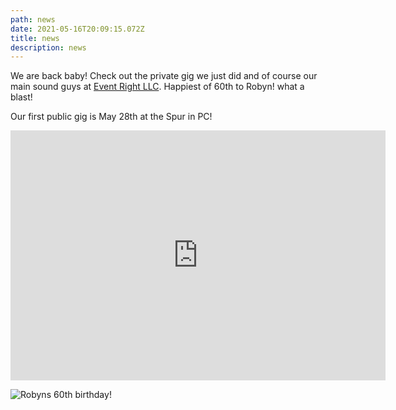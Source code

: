 ```yaml
---
path: news
date: 2021-05-16T20:09:15.072Z
title: news
description: news
---
```

We are back baby!   Check out the private gig we just did and of course our main sound guys at [Event Right LLC](https://eventrightllc.com/). Happiest of 60th to Robyn! what a blast!

Our first public gig is May 28th at the Spur in PC!



<iframe src="https://www.facebook.com/plugins/video.php?height=314&href=https%3A%2F%2Fwww.facebook.com%2Feventrightllc%2Fvideos%2F1375429956212645%2F&show_text=false&width=600&t=0" width="600" height="400" style="border:none;overflow:hidden" scrolling="no" frameborder="0" allowfullscreen="true" allow="autoplay; clipboard-write; encrypted-media; picture-in-picture; web-share" allowFullScreen="true"></iframe>





![Robyns 60th birthday!](https://ucarecdn.com/ac3a04c4-b38a-4bc4-af64-9d780ca848aa/ "private show")